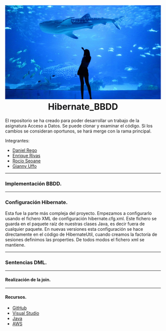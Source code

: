 <h1 align="center">
  <a href="https://github.com/Zettlr/Zettlr">
    <img src="https://raw.githubusercontent.com/aandradeb/peixePOP/main/acuario-tiburon.jpg" alt="peixePOP"/>
  </a>
  <br/>
  Hibernate_BBDD
</h1>

El repositorio se ha creado para poder desarrollar un trabajo de la asignatura Acceso a Datos.
Se puede clonar y examinar el código. Si los cambios se consideran oportunos, se hará merge con la rama principal.

Integrantes:
  - [Daniel Rego](https://github.com/RegoFp)
  - [Enrique Rivas](https://github.com/enriquerivasf)
  - [Rocío Seoane](https://github.com/rocioseoane)
  - [Gianny Uffo](https://github.com/uffogianny)
  


------------


### Implementación BBDD.

     


------------


### Configuración Hibernate.
  Esta fue la parte más compleja del proyecto. Empezamos a configurarlo usando el fichero XML de configuración hibernate.cfg.xml. Este fichero se guarda en el paquete raíz de nuestras clases Java, es decir fuera de cualquier paquete. En nuevas versiones esta configuración se hace directamente en el código de HibernateUtil, cuando creamos la factoría de sesiones definimos las properties. De todos modos el fichero xml se mantiene.
  
  


------------


### Sentencias DML.




------------


#### Realización de la join.



------------


#### Recursos.

* [GitHub](https://www.docker.com/products/docker-desktop)
* [Visual Studio](https://visualstudio.microsoft.com/es/)
* [Java](https://www.java.com/es/)
* [AWS](https://aws.amazon.com/es/)
